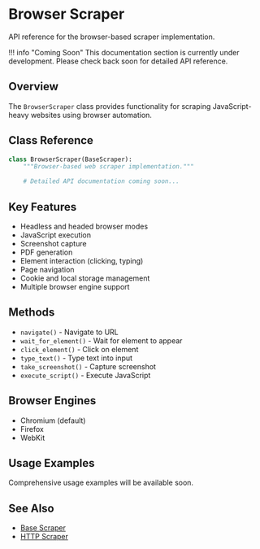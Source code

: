 # Browser Scraper

API reference for the browser-based scraper implementation.

!!! info "Coming Soon"
    This documentation section is currently under development. Please check back soon for detailed API reference.

## Overview

The `BrowserScraper` class provides functionality for scraping JavaScript-heavy websites using browser automation.

## Class Reference

```python
class BrowserScraper(BaseScraper):
    """Browser-based web scraper implementation."""

    # Detailed API documentation coming soon...
```

## Key Features

- Headless and headed browser modes
- JavaScript execution
- Screenshot capture
- PDF generation
- Element interaction (clicking, typing)
- Page navigation
- Cookie and local storage management
- Multiple browser engine support

## Methods

- `navigate()` - Navigate to URL
- `wait_for_element()` - Wait for element to appear
- `click_element()` - Click on element
- `type_text()` - Type text into input
- `take_screenshot()` - Capture screenshot
- `execute_script()` - Execute JavaScript

## Browser Engines

- Chromium (default)
- Firefox
- WebKit

## Usage Examples

Comprehensive usage examples will be available soon.

## See Also

- [Base Scraper](../core/base-scraper.md)
- [HTTP Scraper](http-scraper.md)
